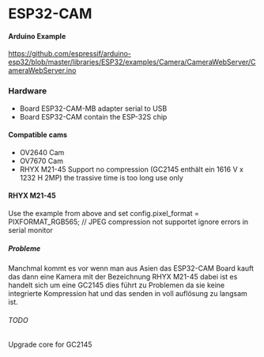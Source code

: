 # ESP32-CAM

#### Arduino Example
https://github.com/espressif/arduino-esp32/blob/master/libraries/ESP32/examples/Camera/CameraWebServer/CameraWebServer.ino

### Hardware
- Board ESP32-CAM-MB adapter serial to USB
- Board ESP32-CAM contain the ESP-32S chip

#### Compatible cams

- OV2640 Cam
- OV7670 Cam
- RHYX M21-45 Support no compression (GC2145 enthält ein 1616 V x 1232 H 2MP) the trassive time is too long use only 

#### RHYX M21-45
Use the example from above and set config.pixel_format = PIXFORMAT_RGB565; // JPEG compression not supportet ignore errors in serial monitor

##### Probleme
Manchmal kommt es vor wenn man aus Asien das ESP32-CAM Board kauft das dann eine Kamera mit der Bezeichnung RHYX M21-45 dabei ist es handelt sich um eine GC2145 dies führt zu Problemen da sie keine integrierte Kompression hat und das senden in voll auflösung zu langsam ist.

###### TODO
Upgrade core for GC2145